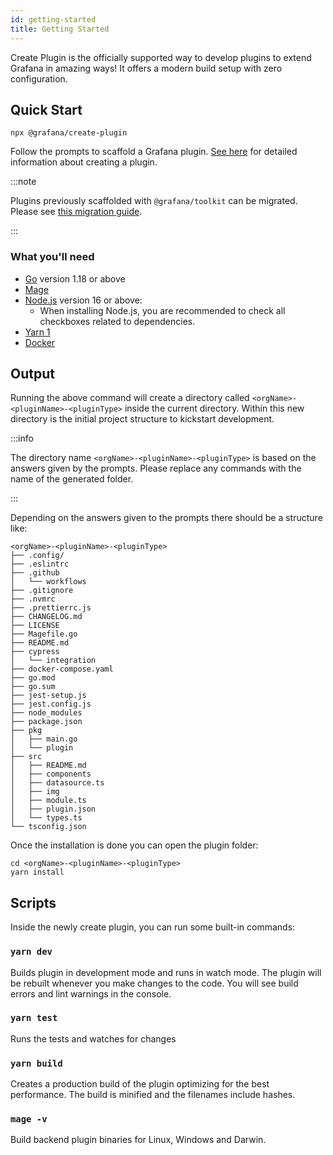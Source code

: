 ```yaml
---
id: getting-started
title: Getting Started
---
```


Create Plugin is the officially supported way to develop plugins to extend Grafana in amazing ways! It offers a modern build setup with zero configuration.

## Quick Start

```shell
npx @grafana/create-plugin
```

Follow the prompts to scaffold a Grafana plugin. [See here](./creating-a-plugin.md) for detailed information about creating a plugin.

:::note

Plugins previously scaffolded with `@grafana/toolkit` can be migrated. Please see [this migration guide](./migrating-from-toolkit).

:::

### What you'll need

- [Go](https://go.dev/doc/install) version 1.18 or above
- [Mage](https://magefile.org/)
- [Node.js](https://nodejs.org/en/download/) version 16 or above:
  - When installing Node.js, you are recommended to check all checkboxes related to dependencies.
- [Yarn 1](https://classic.yarnpkg.com/lang/en/docs/install)
- [Docker](https://docs.docker.com/get-docker/)

## Output

Running the above command will create a directory called `<orgName>-<pluginName>-<pluginType>` inside the current directory. Within this new directory is the initial project structure to kickstart development.

:::info

The directory name `<orgName>-<pluginName>-<pluginType>` is based on the answers given by the prompts. Please replace any commands with the name of the generated folder.

:::

Depending on the answers given to the prompts there should be a structure like:

```
<orgName>-<pluginName>-<pluginType>
├── .config/
├── .eslintrc
├── .github
│   └── workflows
├── .gitignore
├── .nvmrc
├── .prettierrc.js
├── CHANGELOG.md
├── LICENSE
├── Magefile.go
├── README.md
├── cypress
│   └── integration
├── docker-compose.yaml
├── go.mod
├── go.sum
├── jest-setup.js
├── jest.config.js
├── node_modules
├── package.json
├── pkg
│   ├── main.go
│   └── plugin
├── src
│   ├── README.md
│   ├── components
│   ├── datasource.ts
│   ├── img
│   ├── module.ts
│   ├── plugin.json
│   └── types.ts
└── tsconfig.json
```

Once the installation is done you can open the plugin folder:

```shell
cd <orgName>-<pluginName>-<pluginType>
yarn install
```

## Scripts

Inside the newly create plugin, you can run some built-in commands:

### `yarn dev`

Builds plugin in development mode and runs in watch mode. The plugin will be rebuilt whenever you make changes to the code. You will see build errors and lint warnings in the console.

### `yarn test`

Runs the tests and watches for changes

### `yarn build`

Creates a production build of the plugin optimizing for the best performance. The build is minified and the filenames include hashes.

### `mage -v`

Build backend plugin binaries for Linux, Windows and Darwin.
